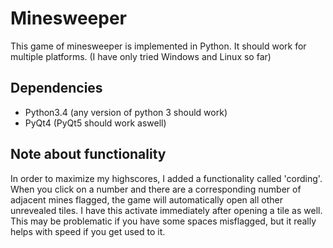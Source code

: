 <h1>Minesweeper</h1>
<p>This game of minesweeper is implemented in Python. It should work for multiple platforms. (I have only tried Windows and Linux so far)</p>
<h2>Dependencies</h2>
<ul>
<li>Python3.4 (any version of python 3 should work)</li>
<li>PyQt4 (PyQt5 should work aswell)</li>
</ul>
<h2>Note about functionality</h2>
<p>In order to maximize my highscores, I added a functionality called 'cording'. When you click on a number and there are a corresponding number of adjacent mines flagged, the game will automatically open all other unrevealed tiles. I have this activate immediately after opening a tile as well. This may be problematic if you have some spaces misflagged, but it really helps with speed if you get used to it.</p>
